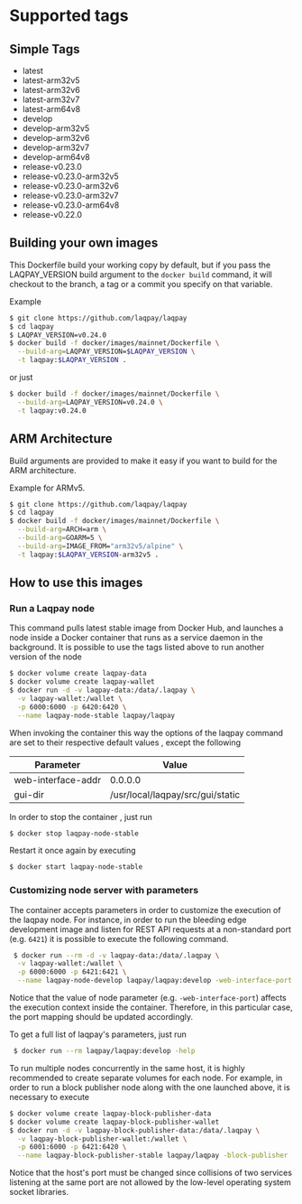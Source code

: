 # Supported tags

## Simple Tags

- latest
- latest-arm32v5
- latest-arm32v6
- latest-arm32v7
- latest-arm64v8
- develop
- develop-arm32v5
- develop-arm32v6
- develop-arm32v7
- develop-arm64v8
- release-v0.23.0
- release-v0.23.0-arm32v5
- release-v0.23.0-arm32v6
- release-v0.23.0-arm32v7
- release-v0.23.0-arm64v8
- release-v0.22.0

## Building your own images

This Dockerfile build your working copy by default, but if you pass the
LAQPAY_VERSION build argument to the `docker build` command, it will checkout
to the branch, a tag or a commit you specify on that variable.

Example

```sh
$ git clone https://github.com/laqpay/laqpay
$ cd laqpay
$ LAQPAY_VERSION=v0.24.0
$ docker build -f docker/images/mainnet/Dockerfile \
  --build-arg=LAQPAY_VERSION=$LAQPAY_VERSION \
  -t laqpay:$LAQPAY_VERSION .
```

or just

```sh
$ docker build -f docker/images/mainnet/Dockerfile \
  --build-arg=LAQPAY_VERSION=v0.24.0 \
  -t laqpay:v0.24.0
```

## ARM Architecture

Build arguments are provided to make it easy if you want to build for the ARM
architecture.

Example for ARMv5.

```sh
$ git clone https://github.com/laqpay/laqpay
$ cd laqpay
$ docker build -f docker/images/mainnet/Dockerfile \
  --build-arg=ARCH=arm \
  --build-arg=GOARM=5 \
  --build-arg=IMAGE_FROM="arm32v5/alpine" \
  -t laqpay:$LAQPAY_VERSION-arm32v5 .
```

## How to use this images

### Run a Laqpay node

This command pulls latest stable image from Docker Hub, and launches a node inside a Docker container that runs as a service daemon in the background. It is possible to use the tags listed above to run another version of the node

```sh
$ docker volume create laqpay-data
$ docker volume create laqpay-wallet
$ docker run -d -v laqpay-data:/data/.laqpay \
  -v laqpay-wallet:/wallet \
  -p 6000:6000 -p 6420:6420 \
  --name laqpay-node-stable laqpay/laqpay
```

When invoking the container this way the options of the laqpay command are set to their respective default values , except the following

| Parameter  | Value |
| ------------- | ------------- |
| web-interface-addr | 0.0.0.0  |
| gui-dir | /usr/local/laqpay/src/gui/static |

In order to stop the container , just run

```sh
$ docker stop laqpay-node-stable
```

Restart it once again by executing

```sh
$ docker start laqpay-node-stable
```

### Customizing node server with parameters

The container accepts parameters in order to customize the execution of the laqpay node. For instance, in order to run the bleeding edge development image and listen for REST API requests at a non-standard port (e.g. `6421`) it is possible to execute the following command.

```sh
 $ docker run --rm -d -v laqpay-data:/data/.laqpay \
  -v laqpay-wallet:/wallet \
  -p 6000:6000 -p 6421:6421 \
  --name laqpay-node-develop laqpay/laqpay:develop -web-interface-port 6421
```

Notice that the value of node parameter (e.g. `-web-interface-port`) affects the execution context inside the container. Therefore, in this particular case, the port mapping should be updated accordingly.

To get a full list of laqpay's parameters, just run

```sh
 $ docker run --rm laqpay/laqpay:develop -help
```

To run multiple nodes concurrently in the same host, it is highly recommended to create separate volumes for each node. For example, in order to run a block publisher node along with the one launched above, it is necessary to execute

```sh
$ docker volume create laqpay-block-publisher-data
$ docker volume create laqpay-block-publisher-wallet
$ docker run -d -v laqpay-block-publisher-data:/data/.laqpay \
  -v laqpay-block-publisher-wallet:/wallet \
  -p 6001:6000 -p 6421:6420 \
  --name laqpay-block-publisher-stable laqpay/laqpay -block-publisher
```

Notice that the host's port must be changed since collisions of two services listening at the same port are not allowed by the low-level operating system socket libraries.
